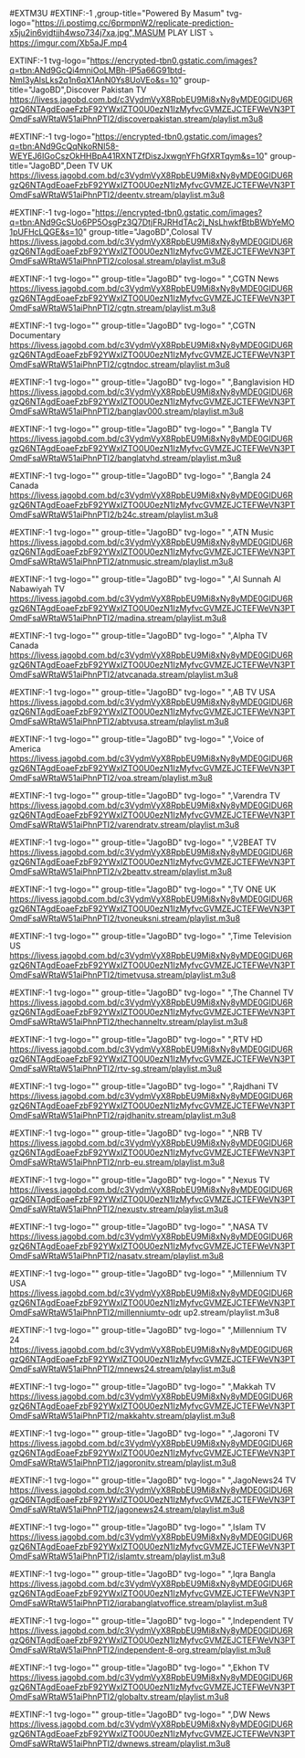 #EXTM3U
#EXTINF:-1 ,group-title="Powered By Masum" tvg-logo="https://i.postimg.cc/6prmpnW2/replicate-prediction-x5ju2in6vjdtjjh4wso734j7xa.jpg",MASUM PLAY LIST ⤵️
https://imgur.com/Xb5aJF.mp4

EXTINF:-1 tvg-logo="https://encrypted-tbn0.gstatic.com/images?q=tbn:ANd9GcQi4mniOoLMBh-IP5a66G91btd-NmI3yAlsLks2q1n6qX1AnN0Ys8UoVEo&s=10" group-title="JagoBD",Discover Pakistan TV
https://livess.jagobd.com.bd/c3VydmVyX8RpbEU9Mi8xNy8yMDE0GIDU6RgzQ6NTAgdEoaeFzbF92YWxIZTO0U0ezN1IzMyfvcGVMZEJCTEFWeVN3PTOmdFsaWRtaW51aiPhnPTI2/discoverpakistan.stream/playlist.m3u8

#EXTINF:-1 tvg-logo="https://encrypted-tbn0.gstatic.com/images?q=tbn:ANd9GcQqNkoRNI58-WEYEJ6IGoCszOkHHBpA41RXNTZfDiszJxwgnYFhGfXRTqym&s=10" group-title="JagoBD",Deen TV UK
https://livess.jagobd.com.bd/c3VydmVyX8RpbEU9Mi8xNy8yMDE0GIDU6RgzQ6NTAgdEoaeFzbF92YWxIZTO0U0ezN1IzMyfvcGVMZEJCTEFWeVN3PTOmdFsaWRtaW51aiPhnPTI2/deentv.stream/playlist.m3u8

#EXTINF:-1 tvg-logo="https://encrypted-tbn0.gstatic.com/images?q=tbn:ANd9GcSUo6PP5OsgPz3Q7DtjFRJRHdTAc2j_NsLhwkfBtbBWbYeMO1pUFHcLQGE&s=10" group-title="JagoBD",Colosal TV
https://livess.jagobd.com.bd/c3VydmVyX8RpbEU9Mi8xNy8yMDE0GIDU6RgzQ6NTAgdEoaeFzbF92YWxIZTO0U0ezN1IzMyfvcGVMZEJCTEFWeVN3PTOmdFsaWRtaW51aiPhnPTI2/colosal.stream/playlist.m3u8

#EXTINF:-1 tvg-logo="" group-title="JagoBD" tvg-logo=" ",CGTN News
https://livess.jagobd.com.bd/c3VydmVyX8RpbEU9Mi8xNy8yMDE0GIDU6RgzQ6NTAgdEoaeFzbF92YWxIZTO0U0ezN1IzMyfvcGVMZEJCTEFWeVN3PTOmdFsaWRtaW51aiPhnPTI2/cgtn.stream/playlist.m3u8

#EXTINF:-1 tvg-logo="" group-title="JagoBD" tvg-logo=" ",CGTN Documentary
https://livess.jagobd.com.bd/c3VydmVyX8RpbEU9Mi8xNy8yMDE0GIDU6RgzQ6NTAgdEoaeFzbF92YWxIZTO0U0ezN1IzMyfvcGVMZEJCTEFWeVN3PTOmdFsaWRtaW51aiPhnPTI2/cgtndoc.stream/playlist.m3u8

#EXTINF:-1 tvg-logo="" group-title="JagoBD" tvg-logo=" ",Banglavision HD
https://livess.jagobd.com.bd/c3VydmVyX8RpbEU9Mi8xNy8yMDE0GIDU6RgzQ6NTAgdEoaeFzbF92YWxIZTO0U0ezN1IzMyfvcGVMZEJCTEFWeVN3PTOmdFsaWRtaW51aiPhnPTI2/banglav000.stream/playlist.m3u8

#EXTINF:-1 tvg-logo="" group-title="JagoBD" tvg-logo=" ",Bangla TV
https://livess.jagobd.com.bd/c3VydmVyX8RpbEU9Mi8xNy8yMDE0GIDU6RgzQ6NTAgdEoaeFzbF92YWxIZTO0U0ezN1IzMyfvcGVMZEJCTEFWeVN3PTOmdFsaWRtaW51aiPhnPTI2/banglatvhd.stream/playlist.m3u8

#EXTINF:-1 tvg-logo="" group-title="JagoBD" tvg-logo=" ",Bangla 24 Canada
https://livess.jagobd.com.bd/c3VydmVyX8RpbEU9Mi8xNy8yMDE0GIDU6RgzQ6NTAgdEoaeFzbF92YWxIZTO0U0ezN1IzMyfvcGVMZEJCTEFWeVN3PTOmdFsaWRtaW51aiPhnPTI2/b24c.stream/playlist.m3u8

#EXTINF:-1 tvg-logo="" group-title="JagoBD" tvg-logo=" ",ATN Music
https://livess.jagobd.com.bd/c3VydmVyX8RpbEU9Mi8xNy8yMDE0GIDU6RgzQ6NTAgdEoaeFzbF92YWxIZTO0U0ezN1IzMyfvcGVMZEJCTEFWeVN3PTOmdFsaWRtaW51aiPhnPTI2/atnmusic.stream/playlist.m3u8

#EXTINF:-1 tvg-logo="" group-title="JagoBD" tvg-logo=" ",Al Sunnah Al Nabawiyah TV
https://livess.jagobd.com.bd/c3VydmVyX8RpbEU9Mi8xNy8yMDE0GIDU6RgzQ6NTAgdEoaeFzbF92YWxIZTO0U0ezN1IzMyfvcGVMZEJCTEFWeVN3PTOmdFsaWRtaW51aiPhnPTI2/madina.stream/playlist.m3u8

#EXTINF:-1 tvg-logo="" group-title="JagoBD" tvg-logo=" ",Alpha TV Canada
https://livess.jagobd.com.bd/c3VydmVyX8RpbEU9Mi8xNy8yMDE0GIDU6RgzQ6NTAgdEoaeFzbF92YWxIZTO0U0ezN1IzMyfvcGVMZEJCTEFWeVN3PTOmdFsaWRtaW51aiPhnPTI2/atvcanada.stream/playlist.m3u8

#EXTINF:-1 tvg-logo="" group-title="JagoBD" tvg-logo=" ",AB TV USA
https://livess.jagobd.com.bd/c3VydmVyX8RpbEU9Mi8xNy8yMDE0GIDU6RgzQ6NTAgdEoaeFzbF92YWxIZTO0U0ezN1IzMyfvcGVMZEJCTEFWeVN3PTOmdFsaWRtaW51aiPhnPTI2/abtvusa.stream/playlist.m3u8

#EXTINF:-1 tvg-logo="" group-title="JagoBD" tvg-logo=" ",Voice of America
https://livess.jagobd.com.bd/c3VydmVyX8RpbEU9Mi8xNy8yMDE0GIDU6RgzQ6NTAgdEoaeFzbF92YWxIZTO0U0ezN1IzMyfvcGVMZEJCTEFWeVN3PTOmdFsaWRtaW51aiPhnPTI2/voa.stream/playlist.m3u8

#EXTINF:-1 tvg-logo="" group-title="JagoBD" tvg-logo=" ",Varendra TV
https://livess.jagobd.com.bd/c3VydmVyX8RpbEU9Mi8xNy8yMDE0GIDU6RgzQ6NTAgdEoaeFzbF92YWxIZTO0U0ezN1IzMyfvcGVMZEJCTEFWeVN3PTOmdFsaWRtaW51aiPhnPTI2/varendratv.stream/playlist.m3u8

#EXTINF:-1 tvg-logo="" group-title="JagoBD" tvg-logo=" ",V2BEAT TV
https://livess.jagobd.com.bd/c3VydmVyX8RpbEU9Mi8xNy8yMDE0GIDU6RgzQ6NTAgdEoaeFzbF92YWxIZTO0U0ezN1IzMyfvcGVMZEJCTEFWeVN3PTOmdFsaWRtaW51aiPhnPTI2/v2beattv.stream/playlist.m3u8

#EXTINF:-1 tvg-logo="" group-title="JagoBD" tvg-logo=" ",TV ONE UK
https://livess.jagobd.com.bd/c3VydmVyX8RpbEU9Mi8xNy8yMDE0GIDU6RgzQ6NTAgdEoaeFzbF92YWxIZTO0U0ezN1IzMyfvcGVMZEJCTEFWeVN3PTOmdFsaWRtaW51aiPhnPTI2/tvoneuksni.stream/playlist.m3u8

#EXTINF:-1 tvg-logo="" group-title="JagoBD" tvg-logo=" ",Time Television US
https://livess.jagobd.com.bd/c3VydmVyX8RpbEU9Mi8xNy8yMDE0GIDU6RgzQ6NTAgdEoaeFzbF92YWxIZTO0U0ezN1IzMyfvcGVMZEJCTEFWeVN3PTOmdFsaWRtaW51aiPhnPTI2/timetvusa.stream/playlist.m3u8

#EXTINF:-1 tvg-logo="" group-title="JagoBD" tvg-logo=" ",The Channel TV
https://livess.jagobd.com.bd/c3VydmVyX8RpbEU9Mi8xNy8yMDE0GIDU6RgzQ6NTAgdEoaeFzbF92YWxIZTO0U0ezN1IzMyfvcGVMZEJCTEFWeVN3PTOmdFsaWRtaW51aiPhnPTI2/thechanneltv.stream/playlist.m3u8

#EXTINF:-1 tvg-logo="" group-title="JagoBD" tvg-logo=" ",RTV HD
https://livess.jagobd.com.bd/c3VydmVyX8RpbEU9Mi8xNy8yMDE0GIDU6RgzQ6NTAgdEoaeFzbF92YWxIZTO0U0ezN1IzMyfvcGVMZEJCTEFWeVN3PTOmdFsaWRtaW51aiPhnPTI2/rtv-sg.stream/playlist.m3u8

#EXTINF:-1 tvg-logo="" group-title="JagoBD" tvg-logo=" ",Rajdhani TV
https://livess.jagobd.com.bd/c3VydmVyX8RpbEU9Mi8xNy8yMDE0GIDU6RgzQ6NTAgdEoaeFzbF92YWxIZTO0U0ezN1IzMyfvcGVMZEJCTEFWeVN3PTOmdFsaWRtaW51aiPhnPTI2/rajdhanitv.stream/playlist.m3u8

#EXTINF:-1 tvg-logo="" group-title="JagoBD" tvg-logo=" ",NRB TV
https://livess.jagobd.com.bd/c3VydmVyX8RpbEU9Mi8xNy8yMDE0GIDU6RgzQ6NTAgdEoaeFzbF92YWxIZTO0U0ezN1IzMyfvcGVMZEJCTEFWeVN3PTOmdFsaWRtaW51aiPhnPTI2/nrb-eu.stream/playlist.m3u8

#EXTINF:-1 tvg-logo="" group-title="JagoBD" tvg-logo=" ",Nexus TV
https://livess.jagobd.com.bd/c3VydmVyX8RpbEU9Mi8xNy8yMDE0GIDU6RgzQ6NTAgdEoaeFzbF92YWxIZTO0U0ezN1IzMyfvcGVMZEJCTEFWeVN3PTOmdFsaWRtaW51aiPhnPTI2/nexustv.stream/playlist.m3u8

#EXTINF:-1 tvg-logo="" group-title="JagoBD" tvg-logo=" ",NASA TV
https://livess.jagobd.com.bd/c3VydmVyX8RpbEU9Mi8xNy8yMDE0GIDU6RgzQ6NTAgdEoaeFzbF92YWxIZTO0U0ezN1IzMyfvcGVMZEJCTEFWeVN3PTOmdFsaWRtaW51aiPhnPTI2/nasatv.stream/playlist.m3u8

#EXTINF:-1 tvg-logo="" group-title="JagoBD" tvg-logo=" ",Millennium TV USA
https://livess.jagobd.com.bd/c3VydmVyX8RpbEU9Mi8xNy8yMDE0GIDU6RgzQ6NTAgdEoaeFzbF92YWxIZTO0U0ezN1IzMyfvcGVMZEJCTEFWeVN3PTOmdFsaWRtaW51aiPhnPTI2/millenniumtv-odr up2.stream/playlist.m3u8

#EXTINF:-1 tvg-logo="" group-title="JagoBD" tvg-logo=" ",Millennium TV 24
https://livess.jagobd.com.bd/c3VydmVyX8RpbEU9Mi8xNy8yMDE0GIDU6RgzQ6NTAgdEoaeFzbF92YWxIZTO0U0ezN1IzMyfvcGVMZEJCTEFWeVN3PTOmdFsaWRtaW51aiPhnPTI2/mnews24.stream/playlist.m3u8

#EXTINF:-1 tvg-logo="" group-title="JagoBD" tvg-logo=" ",Makkah TV
https://livess.jagobd.com.bd/c3VydmVyX8RpbEU9Mi8xNy8yMDE0GIDU6RgzQ6NTAgdEoaeFzbF92YWxIZTO0U0ezN1IzMyfvcGVMZEJCTEFWeVN3PTOmdFsaWRtaW51aiPhnPTI2/makkahtv.stream/playlist.m3u8

#EXTINF:-1 tvg-logo="" group-title="JagoBD" tvg-logo=" ",Jagoroni TV
https://livess.jagobd.com.bd/c3VydmVyX8RpbEU9Mi8xNy8yMDE0GIDU6RgzQ6NTAgdEoaeFzbF92YWxIZTO0U0ezN1IzMyfvcGVMZEJCTEFWeVN3PTOmdFsaWRtaW51aiPhnPTI2/jagoronitv.stream/playlist.m3u8

#EXTINF:-1 tvg-logo="" group-title="JagoBD" tvg-logo=" ",JagoNews24 TV
https://livess.jagobd.com.bd/c3VydmVyX8RpbEU9Mi8xNy8yMDE0GIDU6RgzQ6NTAgdEoaeFzbF92YWxIZTO0U0ezN1IzMyfvcGVMZEJCTEFWeVN3PTOmdFsaWRtaW51aiPhnPTI2/jagonews24.stream/playlist.m3u8

#EXTINF:-1 tvg-logo="" group-title="JagoBD" tvg-logo=" ",Islam TV
https://livess.jagobd.com.bd/c3VydmVyX8RpbEU9Mi8xNy8yMDE0GIDU6RgzQ6NTAgdEoaeFzbF92YWxIZTO0U0ezN1IzMyfvcGVMZEJCTEFWeVN3PTOmdFsaWRtaW51aiPhnPTI2/islamtv.stream/playlist.m3u8

#EXTINF:-1 tvg-logo="" group-title="JagoBD" tvg-logo=" ",Iqra Bangla
https://livess.jagobd.com.bd/c3VydmVyX8RpbEU9Mi8xNy8yMDE0GIDU6RgzQ6NTAgdEoaeFzbF92YWxIZTO0U0ezN1IzMyfvcGVMZEJCTEFWeVN3PTOmdFsaWRtaW51aiPhnPTI2/iqrabanglatvoffice.stream/playlist.m3u8

#EXTINF:-1 tvg-logo="" group-title="JagoBD" tvg-logo=" ",Independent TV
https://livess.jagobd.com.bd/c3VydmVyX8RpbEU9Mi8xNy8yMDE0GIDU6RgzQ6NTAgdEoaeFzbF92YWxIZTO0U0ezN1IzMyfvcGVMZEJCTEFWeVN3PTOmdFsaWRtaW51aiPhnPTI2/independent-8-org.stream/playlist.m3u8

#EXTINF:-1 tvg-logo="" group-title="JagoBD" tvg-logo=" ",Ekhon TV
https://livess.jagobd.com.bd/c3VydmVyX8RpbEU9Mi8xNy8yMDE0GIDU6RgzQ6NTAgdEoaeFzbF92YWxIZTO0U0ezN1IzMyfvcGVMZEJCTEFWeVN3PTOmdFsaWRtaW51aiPhnPTI2/globaltv.stream/playlist.m3u8

#EXTINF:-1 tvg-logo="" group-title="JagoBD" tvg-logo=" ",DW News
https://livess.jagobd.com.bd/c3VydmVyX8RpbEU9Mi8xNy8yMDE0GIDU6RgzQ6NTAgdEoaeFzbF92YWxIZTO0U0ezN1IzMyfvcGVMZEJCTEFWeVN3PTOmdFsaWRtaW51aiPhnPTI2/dwnews.stream/playlist.m3u8

